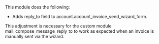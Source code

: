 This module does the following:

- Adds reply_to field to account.account_invoice_send_wizard_form.

This adjustment is necessary for the custom module
mail_compose_message_reply_to to work as expected when an invoice is
manually sent via the wizard.
